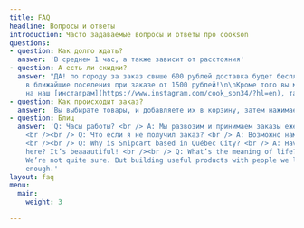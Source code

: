 ```yaml
---
title: FAQ
headline: Вопросы и ответы
introduction: Часто задаваемые вопросы и ответы про cookson
questions:
- question: Как долго ждать?
  answer: 'В среднем 1 час, а также зависит от расстояния'
- question: А есть ли скидки?
  answer: "ДА! по городу за заказ свыше 600 рублей доставка будет бесплатна!  \nА
    в ближайшие поселения при заказе от 1500 рублей!\n\nКроме того вы можете подписаться
    на наш [инстаграм](https://www.instagram.com/cook_son34/?hl=en), там мы частенько устраиваем интересные квесты на получение хорошей скидки!!"
- question: Как происходит заказ?
  answer: 'Вы выбирате товары, и добавляете их в корзину, затем нажимаете оформить заказ, для вашего удобства мы заполнили неважные поля, но вам необходимо дописать информацию для связи и адреса доставки. Вписывать можно что угодно и куда угодно главное, оставить контакты.  Оплата курьеру, при доставке. Если вы оставите свой email то вам прийдет чек.'
- question: Блиц
  answer: 'Q: Часы работы? <br /> A: Мы развозим и принимаем заказы ежедневно с 10.00 до 22.00  <br /><br /> Q: Вы готовите сами? И все свежее? <br /> A: Да, буквально - прямо с грядки.
    <br /><br /> Q: Что если я не получил заказ? <br /> A: Возможно нам показалось что вы робот, или вы не заполнили необходимые поля.
    <br /><br /> Q: Why is Snipcart based in Québec City? <br /> A: Have you been
    here? It’s beaaautiful! <br /><br /> Q: What’s the meaning of life? <br /> A:
    We’re not quite sure. But building useful products with people we love feels meaningful
    enough.'
layout: faq
menu:
  main:
    weight: 3

---
```

